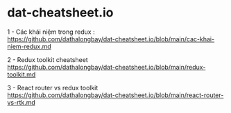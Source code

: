 # dat-cheatsheet.io

1 - Các khái niệm trong redux :  
https://github.com/dathalongbay/dat-cheatsheet.io/blob/main/cac-khai-niem-redux.md

2 - Redux toolkit cheatsheet  
https://github.com/dathalongbay/dat-cheatsheet.io/blob/main/redux-toolkit.md  

3 - React router vs redux toolkit   
https://github.com/dathalongbay/dat-cheatsheet.io/blob/main/react-router-vs-rtk.md

